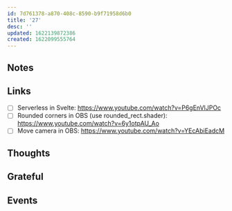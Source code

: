 ```yaml
---
id: 7d761378-a870-408c-8590-b9f71958d6b0
title: '27'
desc: ''
updated: 1622139872386
created: 1622099555764
---
```


## Notes

## Links

- [ ] Serverless in Svelte:
      https://www.youtube.com/watch?v=P6gEnVlJPOc
- [ ] Rounded corners in OBS (use rounded_rect.shader):
      https://www.youtube.com/watch?v=6y1otpAU_Ao
- [ ] Move camera in OBS: https://www.youtube.com/watch?v=YEcAbiEadcM

## Thoughts

## Grateful

## Events
